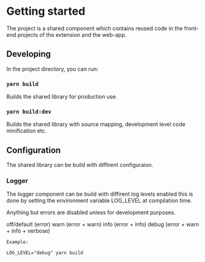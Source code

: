 # Getting started

The project is a shared component which contains reused code in the front-end projects of the extension and the web-app.

## Developing

In the project directory, you can run:

### `yarn build`

Builds the shared library for production use.

### `yarn build:dev`

Builds the shared library with source mapping, development level code minification etc.

## Configuration

The shared library can be build with diffirent configuraion.

### Logger

The logger component can be build with diffirent log levels enabled this is done by setting the environment variable LOG_LEVEL at compilation time.

Anything but errors are disabled unless for development purposes.

off/default (error)
warn (error + warn)
info (error + info)
debug (error + warn + info + verbose)


```
Example:

LOG_LEVEL="debug" yarn build
```

